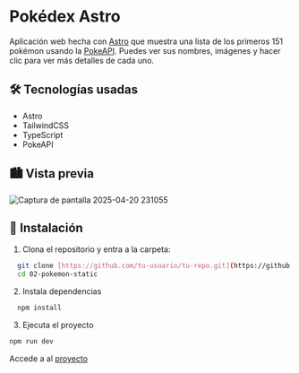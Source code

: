 # Pokédex Astro 

Aplicación web hecha con [Astro](https://astro.build/) que muestra una lista de los primeros 151 pokémon usando la [PokeAPI](https://pokeapi.co/). Puedes ver sus nombres, imágenes y hacer clic para ver más detalles de cada uno.

## 🛠 Tecnologías usadas

- Astro
- TailwindCSS
- TypeScript
- PokeAPI

## 🏙️ Vista previa

![Captura de pantalla 2025-04-20 231055](https://github.com/user-attachments/assets/3faaf64c-59a8-43d7-9bae-e4b6b78c5899)

## 🚀 Instalación

1. Clona el repositorio y entra a la carpeta:

  ```bash
    git clone [https://github.com/tu-usuario/tu-repo.git](https://github.com/valaristizabal/pokedex-astro)
    cd 02-pokemon-static
  ```
2. Instala dependencias
```bash
  npm install
```
3. Ejecuta el proyecto
```bash
npm run dev
```
Accede a al [proyecto](http://localhost:4321/pokemons/1)
